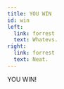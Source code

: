 ```yaml
---
title: YOU WIN
id: win
left:
  link: forrest
  text: Whatevs.
right:
  link: forrest
  text: Neat.
---
```

YOU WIN!
